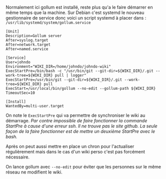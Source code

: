 Normalement ici gollum est installé, reste plus qu'a le faire démarrer en même temps que la machine. Sur Debian c'est 
systemd le nouveau gestionnaire de service donc voici un script systemd à placer dans :
`/usr/lib/systemd/system/gollum.service`

~~~
[Unit]
Description=Gollum server
After=syslog.target
After=network.target
After=named.service

[Service]
User=johndo
Environment="WIKI_DIR=/home/johndo/johndo-wiki"
ExecStartPre=/bin/bash -c "/usr/bin/git --git-dir=${WIKI_DIR}/.git --work-tree=${WIKI_DIR} pull | logger"
ExecStartPre=/usr/bin/git --git-dir=${WIKI_DIR}/.git --work-tree=${WIKI_DIR} pull
ExecStart=/usr/local/bin/gollum --no-edit --gollum-path ${WIKI_DIR}
TimeoutSec=10

[Install]
WantedBy=multi-user.target
~~~

On note le `ExecStartPre` qui va permettre de synchroniser le wiki au démarrage. _Par contre impossible de faire
fonctionner la commande StartPre à cause d'une erreur ssh. Il ne trouve pas le site github. La seule façon de la faire
fonctionner est de mettre un deuxième StartPre avec le bash._

Après on peut aussi mettre en place un chron pour l'actualiser régulièrement mais dans le cas d'un wiki perso c'est pas 
forcément nécessaire.

On lance gollum avec `--no-edit` pour éviter que les personnes sur le même réseau ne modifient le wiki.

<!-- --- tags: tools, gollum -->